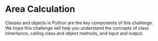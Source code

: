 # Area Calculation

Classes and objects in Python are the key components of this challenge. We hope this challenge will help you understand the concepts of class inheritance, calling class and object methods, and input and output.
